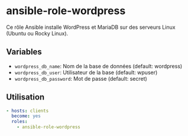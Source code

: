 # ansible-role-wordpress

Ce rôle Ansible installe WordPress et MariaDB sur des serveurs Linux (Ubuntu ou Rocky Linux).

## Variables

- `wordpress_db_name`: Nom de la base de données (default: wordpress)
- `wordpress_db_user`: Utilisateur de la base (default: wpuser)
- `wordpress_db_password`: Mot de passe (default: secret)

## Utilisation

```yaml
- hosts: clients
  become: yes
  roles:
    - ansible-role-wordpress
